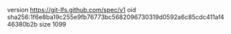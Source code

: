 version https://git-lfs.github.com/spec/v1
oid sha256:1f6e8ba19c255e9fb76773bc5682096730319d0592a6c85cdc411af446380b2b
size 1099

